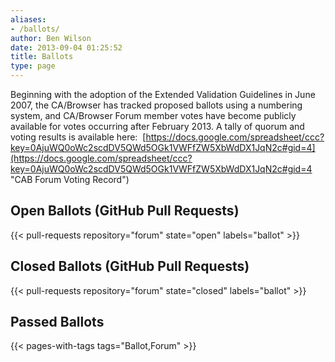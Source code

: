 ```yaml
---
aliases:
- /ballots/
author: Ben Wilson
date: 2013-09-04 01:25:52
title: Ballots
type: page
---
```


Beginning with the adoption of the Extended Validation Guidelines in June 2007, the CA/Browser has tracked proposed ballots using a numbering system, and CA/Browser Forum member votes have become publicly available for votes occurring after February 2013. A tally of quorum and voting results is available here:  [https://docs.google.com/spreadsheet/ccc?key=0AjuWQ0oWc2scdDV5QWd5OGk1VWFfZW5XbWdDX1JqN2c#gid=4](https://docs.google.com/spreadsheet/ccc?key=0AjuWQ0oWc2scdDV5QWd5OGk1VWFfZW5XbWdDX1JqN2c#gid=4 "CAB Forum Voting Record")

## Open Ballots (GitHub Pull Requests)

{{< pull-requests repository="forum" state="open" labels="ballot" >}}

## Closed Ballots (GitHub Pull Requests)

{{< pull-requests repository="forum" state="closed" labels="ballot" >}}

## Passed Ballots

{{< pages-with-tags tags="Ballot,Forum" >}}